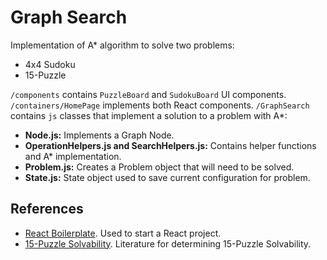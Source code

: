# Graph Search

<div>
  Implementation of A* algorithm to solve two problems:
  <ul>
    <li>4x4 Sudoku</li>
    <li>15-Puzzle</li>
  </ul>
</div>

```/components``` contains ```PuzzleBoard``` and ```SudokuBoard``` UI components. ```/containers/HomePage``` implements both React components. ```/GraphSearch``` contains ```js``` classes that implement a solution to a problem with A*:

<div>
  <ul>
    <li><strong>Node.js:</strong> Implements a Graph Node.</li>
    <li><strong>OperationHelpers.js and SearchHelpers.js:</strong> Contains helper functions and A* implementation.</li>
    <li><strong>Problem.js:</strong> Creates a Problem object that will need to be solved.</li>
    <li><strong>State.js:</strong> State object used to save current configuration for problem.</li>
  </ul>
</div>

## References

<div>
  <ul>
    <li><a href="https://github.com/react-boilerplate/react-boilerplate">React Boilerplate</a>. Used to start a React project.</li>
    <li><a href="https://www.cs.bham.ac.uk/~mdr/teaching/modules04/java2/TilesSolvability.html">15-Puzzle Solvability</a>. Literature for determining 15-Puzzle Solvability.</li>
  </ul>
</div>